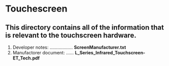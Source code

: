 # Touchescreen
## This directory contains all of the information that is relevant to the touchscreen hardware.
1. Developer notes: .................. **ScreenManufacturer.txt**
1. Manufactorer document: ...... **L_Series_Infrared_Touchscreen-ET_Tech.pdf**